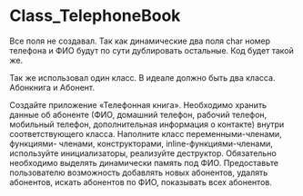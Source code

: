 # Class_TelephoneBook

Все поля не создавал. Так как динамические два поля char номер телефона и ФИО будут по сути дублировать остальные. 
Код будет такой же.

Так же использовал один класс. В идеале должно быть два класса. Абонкнига и Абонент. 

Создайте приложение «Телефонная книга». Необходимо
хранить данные об абоненте (ФИО, домашний телефон,
рабочий телефон, мобильный телефон, дополнительная
информация о контакте) внутри соответствующего класса.
Наполните класс переменными-членами, функциями-
членами, конструкторами, inline-функциями-членами,
используйте инициализаторы, реализуйте деструктор.
Обязательно необходимо выделять динамически память под
ФИО. Предоставьте пользователю возможность добавлять
новых абонентов, удалять абонентов, искать абонентов
по ФИО, показывать всех абонентов.
